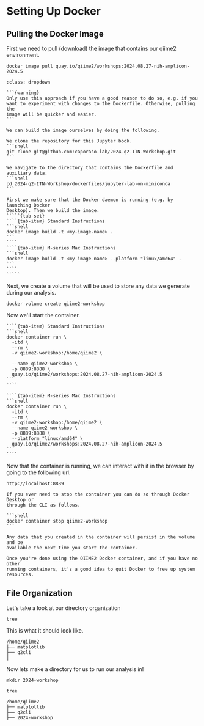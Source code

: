 # Setting Up Docker

## Pulling the Docker Image
First we need to pull (download) the image that contains our qiime2
environment.
```shell
docker image pull quay.io/qiime2/workshops:2024.08.27-nih-amplicon-2024.5
```


``````{admonition} Building the image locally
:class: dropdown

```{warning}
Only use this approach if you have a good reason to do so, e.g. if you
want to experiment with changes to the Dockerfile. Otherwise, pulling the
image will be quicker and easier.
```

We can build the image ourselves by doing the following.

We clone the repository for this Jupyter book.
```shell
git clone git@github.com:caporaso-lab/2024-q2-ITN-Workshop.git
```

We navigate to the directory that contains the Dockerfile and auxiliary data.
```shell
cd 2024-q2-ITN-Workshop/dockerfiles/jupyter-lab-on-miniconda
```

First we make sure that the Docker daemon is running (e.g. by launching Docker
Desktop). Then we build the image.
`````{tab-set}
````{tab-item} Standard Instructions
```shell
docker image build -t <my-image-name> .
```
````
````{tab-item} M-series Mac Instructions
```shell
docker image build -t <my-image-name> --platform "linux/amd64" .
```
````
`````

``````

Next, we create a volume that will be used to store any data we generate during
our analysis.
```shell
docker volume create qiime2-workshop
```

Now we'll start the container.

`````{tab-set}
````{tab-item} Standard Instructions
```shell
docker container run \
  -itd \
  --rm \
  -v qiime2-workshop:/home/qiime2 \

  --name qiime2-workshop \
  -p 8889:8888 \
  quay.io/qiime2/workshops:2024.08.27-nih-amplicon-2024.5
```
````

````{tab-item} M-series Mac Instructions
```shell
docker container run \
  -itd \
  --rm \
  -v qiime2-workshop:/home/qiime2 \
  --name qiime2-workshop \
  -p 8889:8888 \
  --platform "linux/amd64" \
  quay.io/qiime2/workshops:2024.08.27-nih-amplicon-2024.5
```
````
`````


Now that the container is running, we can interact with it in the browser by
going to the following url.
```shell
http://localhost:8889
```

````{note}
If you ever need to stop the container you can do so through Docker Desktop or
through the CLI as follows.

```shell
docker container stop qiime2-workshop
```

Any data that you created in the container will persist in the volume and be
available the next time you start the container.
````

```{note}
Once you're done using the QIIME2 Docker container, and if you have no other
running containers, it's a good idea to quit Docker to free up system
resources.
```

## File Organization
Let's take a look at our directory organization
```shell
tree
```
This is what it should look like.
```shell
/home/qiime2
├── matplotlib
├── q2cli
│
```

Now lets make a directory for us to run our analysis in!

```shell
mkdir 2024-workshop
```

```shell
tree
```

```shell
/home/qiime2
├── matplotlib
├── q2cli
├── 2024-workshop
```
